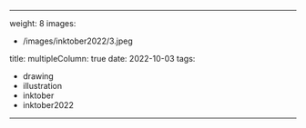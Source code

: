 
---
weight: 8
images:
- /images/inktober2022/3.jpeg

title:
multipleColumn: true
date: 2022-10-03
tags:
- drawing
- illustration
- inktober
- inktober2022
---

